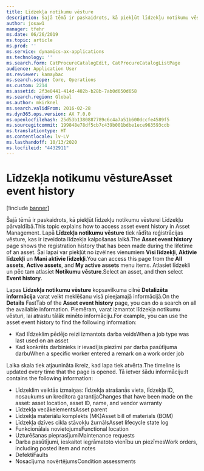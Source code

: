 ```yaml
---
title: Līdzekļa notikumu vēsture
description: Šajā tēmā ir paskaidrots, kā piekļūt līdzekļu notikumu vēsturei Līdzekļu pārvaldībā.
author: josaw1
manager: tfehr
ms.date: 06/26/2019
ms.topic: article
ms.prod: ''
ms.service: dynamics-ax-applications
ms.technology: ''
ms.search.form: CatProcureCatalogEdit, CatProcureCatalogListPage
audience: Application User
ms.reviewer: kamaybac
ms.search.scope: Core, Operations
ms.custom: 2214
ms.assetid: 2f3e0441-414d-402b-b28b-7ab0d650d658
ms.search.region: Global
ms.author: mkirknel
ms.search.validFrom: 2016-02-28
ms.dyn365.ops.version: AX 7.0.0
ms.openlocfilehash: 25d53b1380887789c6c4a7a51b600dccfe4589f5
ms.sourcegitcommit: 199848e78df5cb7c439b001bdbe1ece963593cdb
ms.translationtype: HT
ms.contentlocale: lv-LV
ms.lasthandoff: 10/13/2020
ms.locfileid: "4432911"
---
```

# <a name="asset-event-history"></a><span data-ttu-id="f85ad-103">Līdzekļa notikumu vēsture</span><span class="sxs-lookup"><span data-stu-id="f85ad-103">Asset event history</span></span>

[!include [banner](../../includes/banner.md)]

 

<span data-ttu-id="f85ad-104">Šajā tēmā ir paskaidrots, kā piekļūt līdzekļu notikumu vēsturei Līdzekļu pārvaldībā.</span><span class="sxs-lookup"><span data-stu-id="f85ad-104">This topic explains how to access asset event history in Asset Management.</span></span> <span data-ttu-id="f85ad-105">Lapā **Līdzekļa notikumu vēsture** tiek rādīta reģistrācijas vēsture, kas ir izveidota līdzekļa kalpošanas laikā.</span><span class="sxs-lookup"><span data-stu-id="f85ad-105">The **Asset event history** page shows the registration history that has been made during the lifetime of an asset.</span></span> <span data-ttu-id="f85ad-106">Šai lapai var piekļūt no izvēlnes vienumiem **Visi līdzekļi**, **Aktīvie līdzekļi** un **Mani aktīvie līdzekļi**.</span><span class="sxs-lookup"><span data-stu-id="f85ad-106">You can access this page from the **All assets**, **Active assets**, and **My active assets** menu items.</span></span> <span data-ttu-id="f85ad-107">Atlasiet līdzekli un pēc tam atlasiet **Notikumu vēsture**.</span><span class="sxs-lookup"><span data-stu-id="f85ad-107">Select an asset, and then select **Event history**.</span></span>

<span data-ttu-id="f85ad-108">Lapas **Līdzekļa notikumu vēsture** kopsavilkuma cilnē **Detalizēta informācija** varat veikt meklēšanu visā pieejamajā informācijā.</span><span class="sxs-lookup"><span data-stu-id="f85ad-108">On the **Details** FastTab of the **Asset event history** page, you can do a search on all the available information.</span></span> <span data-ttu-id="f85ad-109">Piemēram, varat izmantot līdzekļa notikumu vēsturi, lai atrastu tālāk minēto informāciju.</span><span class="sxs-lookup"><span data-stu-id="f85ad-109">For example, you can use the asset event history to find the following information:</span></span>

- <span data-ttu-id="f85ad-110">Kad līdzeklim pēdējo reizi izmantots darba veids</span><span class="sxs-lookup"><span data-stu-id="f85ad-110">When a job type was last used on an asset</span></span>
- <span data-ttu-id="f85ad-111">Kad konkrēts darbinieks ir ievadījis piezīmi par darba pasūtījuma darbu</span><span class="sxs-lookup"><span data-stu-id="f85ad-111">When a specific worker entered a remark on a work order job</span></span>

<span data-ttu-id="f85ad-112">Laika skala tiek atjaunināta ikreiz, kad lapa tiek atvērta.</span><span class="sxs-lookup"><span data-stu-id="f85ad-112">The timeline is updated every time that the page is opened.</span></span> <span data-ttu-id="f85ad-113">Tā ietver šādu informāciju:</span><span class="sxs-lookup"><span data-stu-id="f85ad-113">It contains the following information:</span></span>

- <span data-ttu-id="f85ad-114">Līdzeklim veiktās izmaiņas: līdzekļa atrašanās vieta, līdzekļa ID, nosaukums un kreditora garantija</span><span class="sxs-lookup"><span data-stu-id="f85ad-114">Changes that have been made on the asset: asset location, asset ID, name, and vendor warranty</span></span>
- <span data-ttu-id="f85ad-115">Līdzekļa vecākelements</span><span class="sxs-lookup"><span data-stu-id="f85ad-115">Asset parent</span></span>
- <span data-ttu-id="f85ad-116">Līdzekļa materiālu komplekts (MK)</span><span class="sxs-lookup"><span data-stu-id="f85ad-116">Asset bill of materials (BOM)</span></span>
- <span data-ttu-id="f85ad-117">Līdzekļa dzīves cikla stāvokļu žurnāls</span><span class="sxs-lookup"><span data-stu-id="f85ad-117">Asset lifecycle state log</span></span>
- <span data-ttu-id="f85ad-118">Funkcionālais novietojums</span><span class="sxs-lookup"><span data-stu-id="f85ad-118">Functional location</span></span>
- <span data-ttu-id="f85ad-119">Uzturēšanas pieprasījumi</span><span class="sxs-lookup"><span data-stu-id="f85ad-119">Maintenance requests</span></span>
- <span data-ttu-id="f85ad-120">Darba pasūtījumi, ieskaitot iegrāmatoto vienību un piezīmes</span><span class="sxs-lookup"><span data-stu-id="f85ad-120">Work orders, including posted item and notes</span></span>
- <span data-ttu-id="f85ad-121">Defekti</span><span class="sxs-lookup"><span data-stu-id="f85ad-121">Faults</span></span>
- <span data-ttu-id="f85ad-122">Nosacījuma novērtējums</span><span class="sxs-lookup"><span data-stu-id="f85ad-122">Condition assessments</span></span>
